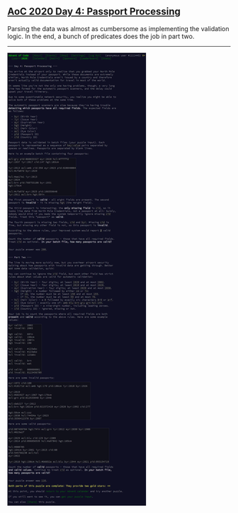 ## [AoC 2020 Day 4: Passport Processing](https://adventofcode.com/2020/day/4)

Parsing the data was almost as cumbersome as implementing the validation logic. In the end, a bunch of predicates does the job in part two.

---

![AoC 2020 Day 4](day04--Passport_Processing.png?raw=true)
